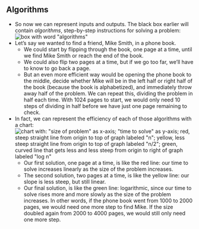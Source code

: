 ## Algorithms

- So now we can represent inputs and outputs. The black box earlier will contain _algorithms_, step-by-step instructions for solving a problem:  
  ![box with word "algorithms"](https://cs50.harvard.edu/x/2020/notes/0/algorithms.png)
- Let’s say we wanted to find a friend, Mike Smith, in a phone book.
  - We could start by flipping through the book, one page at a time, until we find Mike Smith or reach the end of the book.
  - We could also flip two pages at a time, but if we go too far, we’ll have to know to go back a page.
  - But an even more efficient way would be opening the phone book to the middle, decide whether Mike will be in the left half or right half of the book (because the book is alphabetized), and immediately throw away half of the problem. We can repeat this, dividing the problem in half each time. With 1024 pages to start, we would only need 10 steps of dividing in half before we have just one page remaining to check.
- In fact, we can represent the efficiency of each of those algorithms with a chart:  
  ![chart with: "size of problem" as x-axis; "time to solve" as y-axis; red, steep straight line from origin to top of graph labeled "n"; yellow, less steep straight line from origin to top of graph labeled "n/2"; green, curved line that gets less and less steep from origin to right of graph labeled "log n"](https://cs50.harvard.edu/x/2020/notes/0/running_time.png)
  - Our first solution, one page at a time, is like the red line: our time to solve increases linearly as the size of the problem increases.
  - The second solution, two pages at a time, is like the yellow line: our slope is less steep, but still linear.
  - Our final solution, is like the green line: logarithmic, since our time to solve rises more and more slowly as the size of the problem increases. In other words, if the phone book went from 1000 to 2000 pages, we would need one more step to find Mike. If the size doubled again from 2000 to 4000 pages, we would still only need one more step.
